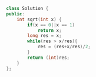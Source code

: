 ```cpp
class Solution {
public:
    int sqrt(int x) {
        if(x == 0||x == 1)
            return x;
        long res = x;
        while(res > x/res){
            res = (res+x/res)/2;
        }
        return (int)res;
    }
};



```


































